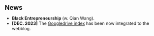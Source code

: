 <h1 id="Works in Progress"></h1>

<h2 style="margin: 30px 0px 10px;">News</h2>

<ul>

<li><strong> Black Entrepreneurship </strong> (w. Qian Wang).</li>
<li><strong>[DEC. 2023]</strong> The <span style="color:#e74d3c"><a href="https://goindex.chen-song90.workers.dev">Googledrive index</a></span> has been now integrated to the webblog.</li>
</div>
</ul>
